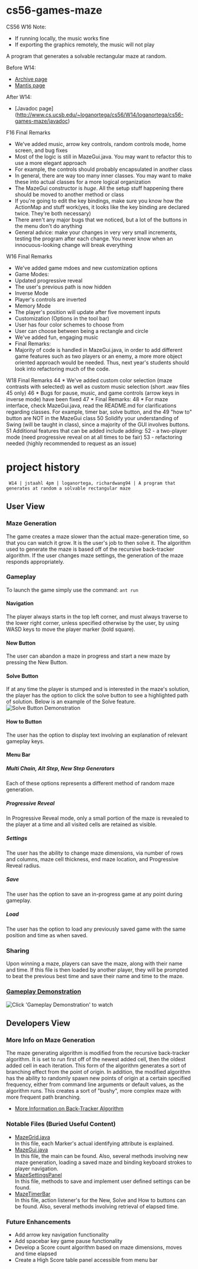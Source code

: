 # cs56-games-maze

CS56 W16 Note:
* If running locally, the music works fine
* If exporting the graphics remotely, the music will not play


A program that generates a solvable rectangular maze at random. 

Before W14:
* [Archive page](https://foo.cs.ucsb.edu/cs56/issues/0000769/)
* [Mantis page](https://foo.cs.ucsb.edu/56mantis/view.php?id=769)

After W14:
* [Javadoc page] (http://www.cs.ucsb.edu/~loganortega/cs56/W14/loganortega/cs56-games-maze/javadoc)

F16 Final Remarks
* We've added music, arrow key controls, random controls mode, home screen, and bug fixes
* Most of the logic is still in MazeGui.java.  You may want to refactor this to use a more elegant approach
* For example, the controls should probably encapsulated in another class
* In general, there are way too many inner classes.  You may want to make these into actual classes for a more logical organization
* The MazeGui constructor is *huge*.  All the setup stuff happening there should be moved to another method or class
* If you're going to edit the key bindings, make sure you know how the ActionMap and stuff work(yes, it looks like the key binding are declared twice.  They're both necessary)
* There aren't any major bugs that we noticed, but a lot of the buttons in the menu don't do anything
* General advice: make your changes in very very small increments, testing the program after each change.  You never know when an innocuous-looking change will break everything 

W16 Final Remarks
* We've added game mdoes and new customization options
* Game Modes:
 * Updated progressive reveal
  * The user's previous path is now hidden
 * Inverse Mode
  * Player's controls are inverted
 * Memory Mode
  * The player's position will update after five movement inputs
* Customization (Options in the tool bar)
 * User has four color schemes to choose from
 * User can choose between being a rectangle and circle
* We've added fun, engaging music
* Final Remarks:
 * Majority of code is handled in MazeGui.java, in order to add different game features such as two players or an enemy, a more more object oriented approach would be needed. Thus, next year's students should look into refactoring much of the code.

W18 Final Remarks
 44 * We've added custom color selection (maze contrasts with selected) as well as custom music selection (short .wav files
 45   only)
 46 * Bugs for pause, music, and game controls (arrow keys in inverse mode) have been fixed
 47 * Final Remarks:
 48     * For maze interface, check MazeGui.java, read the README.md for clarifications regarding classes. For example, timer bar, solve button, and the
 49       "how to" button are NOT in the MazeGui class
 50     Solidify your understanding of Swing (will be taught in class), since a majority of the GUI involves buttons.
 51     Additional features that can be added include adding:
 52     - a two-player mode (need progressive reveal on at all times to be fair)
 53     - refactoring needed (highly recommended to request as an issue)


project history
===============
```
 W14 | jstaahl 4pm | loganortega, richardwang94 | A program that generates at random a solvable rectangular maze
```

## User View

### Maze Generation
The game creates a maze slower than the actual maze-generation time, so that you can watch it grow. It is the user's job to then solve it. The algorithm used to generate the maze is based off of the recursive back-tracker algorithm.  If the user changes maze settings, the generation of the maze responds appropriately.

### Gameplay
To launch the game simply use the command: `ant run`

#### Navigation
The player always starts in the top left corner, and must always traverse to the lower right corner, unless specified otherwise by the user, by using WASD keys to move the player marker (bold square).

#### New Button
The user can abandon a maze in progress and start a new maze by pressing the New Button. 

#### Solve Button
If at any time the player is stumped and is interested in the maze's solution, the player has the option to click the solve button to see a highlighted path of solution. Below is an example of the Solve feature. 
![](http://i.imgur.com/eve3g50.png "Solve Button Demonstration")

#### How to Button
The user has the option to display text involving an explanation of relevant gameplay keys. 

#### Menu Bar

##### Multi Chain, Alt Step, New Step Generators
Each of these options represents a different method of random maze generation.

##### Progressive Reveal
In Progressive Reveal mode, only a small portion of the maze is revealed to the player at a time and all visited cells are retained as visible. 

##### Settings 
The user has the ability to change maze dimensions, via number of rows and columns, maze cell thickness, end maze location, and Progressive Reveal radius. 

##### Save 
The user has the option to save an in-progress game at any point during gameplay.

##### Load
The user has the option to load any previously saved game with the same position and time as when saved.

### Sharing
Upon winning a maze, players can save the maze, along with their name and time. If this file is then loaded by another player, they will be prompted to beat the previous best time and save their name and time to the maze. 

### [Gameplay Demonstration](http://www.youtube.com/watch?v=K7tsf0IDrzY) 
![](http://i.imgur.com/zaG1AVZ.png?1 "Click 'Gameplay Demonstration' to watch")  


## Developers View

### More Info on Maze Generation
The maze generating algorithm is modified from the recursive back-tracker algorithm. It is set to run first off of the newest added cell, then the oldest added cell in each iteration. This form of the algorithm generates a sort of branching effect from the point of origin. In addition, the modified algorithm has the ability to randomly spawn new points of origin at a certain specified frequency, either from command line arguments or default values, as the algorithm runs. This creates a sort of "bushy", more complex maze with more frequent path branching.

* [More Information on Back-Tracker Algorithm](http://weblog.jamisbuck.org/2011/2/7/maze-generation-algorithm-recap)

### Notable Files (Buried Useful Content)
* [MazeGrid.java](src/edu/ucsb/cs56/projects/games/cs56-games-maze/MazeGrid.java)  
In this file, each Marker's actual identifying attribute is explained. 
* [MazeGui.java](src/edu/ucsb/cs56/projects/games/cs56-games-maze/MazeGui.java)  
In this file, the main can be found. Also, several methods involving new maze generation, loading a saved maze and binding keyboard strokes to player navigation.
* [MazeSettingsPanel](src/edu/ucsb/cs56/projects/games/cs56-games-maze/MazeSettingsPanel.java)  
In this file, methods to save and implement user defined settings can be found. 
* [MazeTimerBar](src/edu/ucsb/cs56/project/games/cs56-games-maze/MazeTimerBar.java)  
In this file, action listener's for the New, Solve and How to buttons can be found. Also, several methods involving retrieval of elapsed time. 

### Future Enhancements
* Add arrow key navigation functionality
* Add spacebar key game pause functionality
* Develop a Score count algorithm based on maze dimensions, moves and time elapsed
* Create a High Score table panel accessible from menu bar
